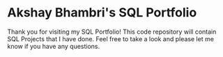 # Akshay Bhambri's SQL Portfolio

Thank you for visiting my SQL Portfolio! This code repository will contain SQL Projects that I have done. Feel free to take a look and please let me know if you have any questions.
